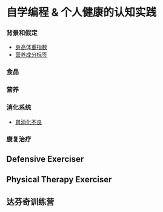 # 自学编程 & 个人健康的认知实践

### 背景和假定
- [身高体重指数](/chapters/章1-背景和假定/身高体重指数.md)
- [营养成分标签](/chapters/章1-背景和假定/营养成分标签.md)

### 食品

### 营养 

### 消化系统

- [胃消化不良](/chapters/3-digestive-system/胃消化不良.md)

### 康复治疗


## Defensive Exerciser
## Physical Therapy Exerciser
## 达芬奇训练营


